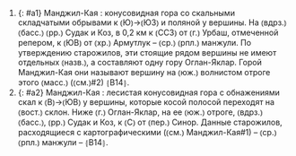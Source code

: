 ---
---

1. {: #a1} Манджил-Кая
: конусовидная гора со скальными складчатыми обрывами к ⦅Ю⦆→⦅ЮЗ⦆ и поляной у вершины. На ⦅вдрз.⦆ ⦅басс.⦆ ⦅рр.⦆ Судак и Коз, в 0,2 км к ⦅ССЗ⦆ от ⦅г.⦆ Урбаш, отмеченной репером, к ⦅ЮВ⦆ от ⦅хр.⦆ Армутлук – ⦅ср.⦆ ⦅рпл.⦆ манжули. По утверждению старожилов, эти стоящие рядом вершины не имеют отдельных ⦅назв.⦆, а составляют одну гору Оглан-Яклар. Горой Манджил-Кая они называют вершину на ⦅юж.⦆ волнистом отроге этого ⦅масс.⦆ (⦅см.⦆#2) ⦃В14⦄.
2. {: #a2} Манджил-Кая
: лесистая конусовидная гора с обнажениями скал к ⦅В⦆→⦅ЮВ⦆ у вершины, которые косой полосой переходят на ⦅вост.⦆ склон. Ниже ⦅г.⦆ Оглан-Яклар, на ее ⦅юж.⦆ отроге, ⦅вдрз.⦆ ⦅басс.⦆, ⦅рр.⦆ Судак и Коз, к ⦅С⦆ от ⦅пер.⦆ Синор. Данные старожилов, расходящиеся с картографическими (⦅см.⦆ Манджил-Кая#1) – ⦅ср.⦆ ⦅рпл.⦆ манжули – ⦃В14⦄.
